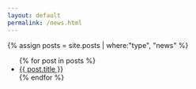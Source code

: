 ```yaml
---
layout: default
permalink: /news.html
---
```

{% assign posts = site.posts | where:"type", "news" %}

<ul>
{% for post in posts %}
<li>
<a href="{{ site.url }}{{site.baseurl}}{{ post.url }}">{{ post.title }}</a>
</li>
{% endfor %}
<ul>